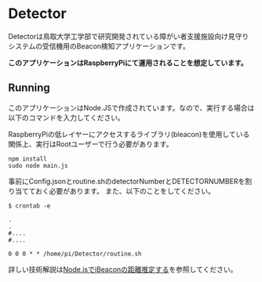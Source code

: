 # Detector

Detectorは鳥取大学工学部で研究開発されている障がい者支援施設向け見守りシステムの受信機用のBeacon検知アプリケーションです。

**このアプリケーションはRaspberryPiにて運用されることを想定しています。**

## Running

このアプリケーションはNode.JSで作成されています。なので、実行する場合は以下のコマンドを入力してください。  

RaspberryPiの低レイヤーにアクセスするライブラリ(bleacon)を使用している関係上、実行はRootユーザーで行う必要があります。

```npm
npm install
sudo node main.js
```

事前にConfig.jsonとroutine.shのdetectorNumberとDETECTORNUMBERを割り当てておく必要があります。
また、以下のことをしてください。
```crontab
$ crontab -e

.
.
#....
#....

0 0 0 * * /home/pi/Detector/routine.sh
```

詳しい技術解説は[Node.jsでiBeaconの距離推定する](https://qiita.com/MakTak/items/d9cde6ddc4422d6343f6)を参照してください。

